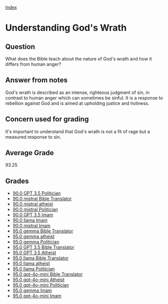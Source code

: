 
[Index](../index.md)
# Understanding God's Wrath
## Question
What does the Bible teach about the nature of God's wrath and how it differs from human anger?

## Answer from notes
God's wrath is described as an intense, righteous judgment of sin, in contrast to human anger which can sometimes be sinful. It is a response to rebellion against God and is aimed at upholding justice and holiness.

## Concern used for grading
It's important to understand that God's wrath is not a fit of rage but a measured response to sin.

## Average Grade
93.25

## Grades
 * [90.0 GPT 3.5 Politician](../answers/GPT_3.5_Politician/Understanding_God's_Wrath.md)
 * [90.0 mistral Bible Translator](../answers/mistral_Bible_Translator/Understanding_God's_Wrath.md)
 * [90.0 mistral atheist](../answers/mistral_atheist/Understanding_God's_Wrath.md)
 * [90.0 mistral Politician](../answers/mistral_Politician/Understanding_God's_Wrath.md)
 * [90.0 GPT 3.5 Imam](../answers/GPT_3.5_Imam/Understanding_God's_Wrath.md)
 * [90.0 llama Imam](../answers/llama_Imam/Understanding_God's_Wrath.md)
 * [90.0 mistral Imam](../answers/mistral_Imam/Understanding_God's_Wrath.md)
 * [95.0 gemma Bible Translator](../answers/gemma_Bible_Translator/Understanding_God's_Wrath.md)
 * [95.0 gemma atheist](../answers/gemma_atheist/Understanding_God's_Wrath.md)
 * [95.0 gemma Politician](../answers/gemma_Politician/Understanding_God's_Wrath.md)
 * [95.0 GPT 3.5 Bible Translator](../answers/GPT_3.5_Bible_Translator/Understanding_God's_Wrath.md)
 * [95.0 GPT 3.5 Atheist](../answers/GPT_3.5_Atheist/Understanding_God's_Wrath.md)
 * [95.0 llama Bible Translator](../answers/llama_Bible_Translator/Understanding_God's_Wrath.md)
 * [95.0 llama atheist](../answers/llama_atheist/Understanding_God's_Wrath.md)
 * [95.0 llama Politician](../answers/llama_Politician/Understanding_God's_Wrath.md)
 * [95.0 gpt-4o-mini Bible Translator](../answers/gpt-4o-mini_Bible_Translator/Understanding_God's_Wrath.md)
 * [95.0 gpt-4o-mini Atheist](../answers/gpt-4o-mini_Atheist/Understanding_God's_Wrath.md)
 * [95.0 gpt-4o-mini Politician](../answers/gpt-4o-mini_Politician/Understanding_God's_Wrath.md)
 * [95.0 gemma Imam](../answers/gemma_Imam/Understanding_God's_Wrath.md)
 * [95.0 gpt-4o-mini Imam](../answers/gpt-4o-mini_Imam/Understanding_God's_Wrath.md)
